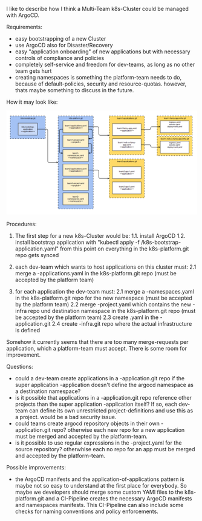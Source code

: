 I like to describe how I think a Multi-Team k8s-Cluster could be managed with ArgoCD.

Requirements:

- easy bootstrapping of a new Cluster
- use ArgoCD also for Disaster/Recovery
- easy "application onboarding" of new applications but with necessary controls of compliance and policies
- completely self-service and freedom for dev-teams, as long as no other team gets hurt
- creating namespaces is something the platform-team needs to do, because of default-policies, security and resource-quotas. however, thats maybe something to discuss in the future.

How it may look like:

![argocd structure](/argocd_objects_repos.png?raw=true "argocd structure")

Procedures:

1. The first step for a new k8s-Cluster would be:
  1.1. install ArgoCD
  1.2. install bootstrap application with "kubectl apply -f <gitrepo>/k8s-bootstrap-application.yaml"
  from this point on everything in the k8s-platform.git repo gets synced
  
2. each dev-team which wants to host applications on this cluster must:
  2.1 merge a <team>-applications.yaml in the k8s-platform.git repo (must be accepted by the platform team)
  
3. for each application the dev-team must:
  2.1 merge a <team>-namespaces.yaml in the k8s-platform.git repo for the new namespace (must be accepted by the platform team)
  2.2 merge <team>-project.yaml which contains the new <application>-infra repo und destination namespace in the k8s-platform.git repo  (must be accepted by the platform team)
  2.3 create <application>.yaml in the <team>-application.git
  2.4 create <application>-infra.git repo where the actual infrastructure is defined

Somehow it currently seems that there are too many merge-requests per application, which a platform-team must accept. There is some room for improvement.

Questions:

- could a dev-team create applications in a <team>-application.git repo if the super application <team>-application doesn't define the argocd namespace as a destination namespace?
- is it possible that applications in a <team>-application.git repo reference other projects than the super application <team>-application itself? If so, each dev-team can define its own unrestricted project-definitions and use this as a project. would be a bad security issue.
- could teams create argocd repository objects in their own <team>-application.git repo? otherwise each new repo for a new application must be merged and accepted by the platform-team.
- is it possible to use regular expressions in the <team>-project.yaml for the source repository? otherwhise each no repo for an app must be merged and accepted by the platform-team.
  
Possible improvements:

- the ArgoCD manifests and the application-of-applications pattern is maybe not so easy to understand at the first place for everybody. So maybe we developers should merge some custom YAMl files to the k8s-platform.git and a CI-Pipeline creates the necessary ArgoCD manifests and namespaces manifests. This CI-Pipeline can also include some checks for naming conventions and policy enforcements.

